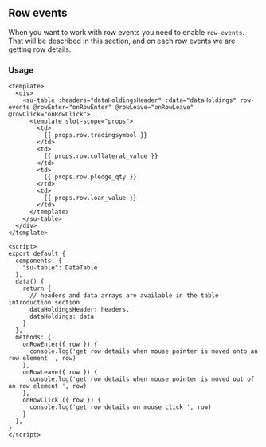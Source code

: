 ## Row events

When you want to work with row events you need to enable `row-events`. That will be described in this section, and on each row events we are getting row details.

### Usage
```vue
<template>
  <div>
    <su-table :headers="dataHoldingsHeader" :data="dataHoldings" row-events @rowEnter="onRowEnter" @rowLeave="onRowLeave" @rowClick="onRowClick">
      <template slot-scope="props">
        <td>
          {{ props.row.tradingsymbol }}
        </td>
        <td>
          {{ props.row.collateral_value }}
        </td>
        <td>
          {{ props.row.pledge_qty }}
        </td>
        <td>
          {{ props.row.loan_value }}
        </td>
      </template>
    </su-table>
  </div>
</template>

<script>
export default {
  components: {
    "su-table": DataTable
  },
  data() {
    return {
      // headers and data arrays are available in the table introduction section
      dataHoldingsHeader: headers,
      dataHoldings: data
    }
  },
  methods: {
    onRowEnter({ row }) {
      console.log('get row details when mouse pointer is moved onto an row element ', row)
    },
    onRowLeave({ row }) {
      console.log('get row details when mouse pointer is moved out of an row element ', row)
    },
    onRowClick ({ row }) {
      console.log('get row details on mouse click ', row)
    }
  },
}
</script>
```

<div>
  <su-table :headers="dataHoldingsHeader" :data="dataHoldings" row-events @rowEnter="onRowEnter" @rowLeave="onRowLeave" @rowClick="onRowClick">
    <template slot-scope="props">
      <td>
        {{ props.row.tradingsymbol }}
      </td>
      <td>
        {{ props.row.collateral_value }}
      </td>
      <td>
        {{ props.row.pledge_qty }}
      </td>
      <td>
        {{ props.row.loan_value }}
      </td>
    </template>
  </su-table>
</div>

<script>
import DataTable from "../.vuepress/components/SimpleUI/components/DataTable"

export default {
  components: {
    "su-table": DataTable
  },
  data () {
    return {
      toolbar: false,
      dataHoldingsHeader: [{
        class: [],
        label: "Symbol",
        search: true,
        field: "tradingsymbol"
      }, {
        class: [],
        label: "Max available (₹)",
        field: "collateral_value"
      }, {
        class: [],
        label: "Pledge Qty",
        field: "pledge_qty"
      }, {
        class: [],
        label: "Amount required (₹)",
        field: "loan_value"
      }],
      dataHoldings: [{
        "tradingsymbol": "QUICKHEAL",
        "loan_value": 253.25,
        "quantity": 1.0,
        "pledge_qty": 1.0,
        "collateral_value": 127.0
      }, {
        "tradingsymbol": "UPL",
        "loan_value": 734.85,
        "quantity": 1.0,
        "pledge_qty": 1.0,
        "collateral_value": 367.0
      }, {
        "tradingsymbol": "L&TFH",
        "loan_value": 330.9,
        "quantity": 2.0,
        "pledge_qty": 2.0,
        "collateral_value": 165.0
      }, {
        "tradingsymbol": "AXISBANK",
        "loan_value": 7011.4,
        "quantity": 11.0,
        "pledge_qty": 11.0,
        "collateral_value": 3506.0
      }, {
        "tradingsymbol": "WONDERLA",
        "loan_value": 309.15,
        "quantity": 1.0,
        "pledge_qty": 1.0,
        "collateral_value": 155.0
      }, {
        "tradingsymbol": "IDFCBANK",
        "loan_value": 44.9,
        "quantity": 1.0,
        "pledge_qty": 1.0,
        "collateral_value": 22.0
      }]
    }
  },
  methods: {
    onRowEnter ({ row }) {
      console.log('get row details when mouse pointer is moved onto an row element ', row)
    },
    onRowLeave ({ row }) {
      console.log('get row details when mouse pointer is moved out of an row element ', row)
    },
    onRowClick ({ row }) {
      console.log('row click')
    }
  }
}
</script>
